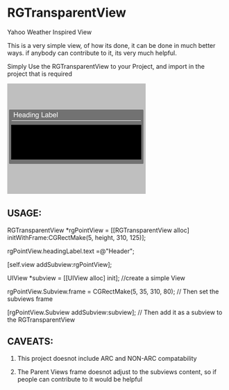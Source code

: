 RGTransparentView
=================

Yahoo Weather Inspired View

This is a very simple view, of how its done, it can be done in much better ways. if anybody can contribute 
to it, its very much helpful.

Simply Use the RGTransparentView to your Project, and import in the project that is required

![Alt text](/RGTransparentDemo/images.png "Demo Image")

USAGE:
-------
RGTransparentView *rgPointView = [[RGTransparentView alloc] initWithFrame:CGRectMake(5, height, 310, 125)];
    
rgPointView.headingLabel.text =@"Header";

[self.view addSubview:rgPointView];
    
UIView *subview = [[UIView alloc] init]; //create a simple View 

rgPointView.Subview.frame = CGRectMake(5, 35, 310, 80); // Then set the subviews frame
    
[rgPointView.Subview addSubview:subview];   // Then add it as a subview to the RGTransparentView


CAVEATS:
--------

1. This project doesnot include ARC and NON-ARC compatability

2. The  Parent Views frame doesnot adjust to the subviews content, so if people can contribute to it would be helpful

